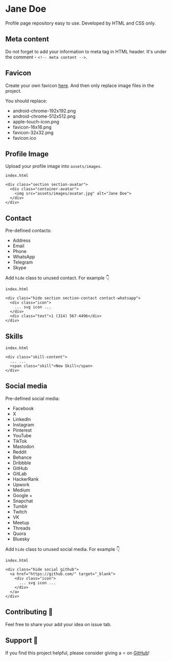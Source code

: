 # Jane Doe

Profile page repository easy to use. Developed by HTML and CSS only.

## Meta content

Do not forget to add your information to meta tag in HTML header.
It's under the comment - `<!-- meta content -->`.

## Favicon

Create your own favicon [here](https://favicon.io/favicon-converter). And then only replace image files in the project.

You should replace:
- android-chrome-192x192.png
- android-chrome-512x512.png
- apple-touch-icon.png
- favicon-16x16.png
- favicon-32x32.png
- favicon.ico

## Profile Image

Upload your profile image into `assets/images`.

`index.html`
```
<div class="section section-avatar">
  <div class="container-avatar">
    <img src="assets/images/avatar.jpg" alt="Jane Doe">
  </div>
</div>
```

## Contact

Pre-defined contacts:

- Address
- Email
- Phone
- WhatsApp
- Telegram
- Skype

Add `hide` class to unused contact. For example 👇

`index.html`
```
<div class="hide section section-contact contact-whatsapp">
  <div class="icon">
    ... svg icon ...
  </div>
  <div class="text">1 (314) 567-4496</div>
</div>
```

## Skills

`index.html`
```
<div class="skill-content">
  ... ...
  <span class="skill">New Skill</span>
</div>
```

## Social media

Pre-defined social media:

- Facebook
- X
- LinkedIn
- Instagram
- Pinterest
- YouTube
- TikTok
- Mastodon
- Reddit
- Behance
- Dribbble
- GitHub
- GitLab
- HackerRank
- Upwork
- Medium
- Google +
- Snapchat
- Tumblr
- Twitch
- VK
- Meetup
- Threads
- Quora
- Bluesky

Add `hide` class to unused social media. For example 👇

`index.html`
```
<div class="hide social github">
  <a href="https://github.com/" target="_blank">
    <div class="icon">
      ... svg icon ...
    </div>
  </a>
</div>
```

## Contributing 🤝

Feel free to share your add your idea on issue tab.

## Support 💖
If you find this project helpful, please consider giving a ⭐️ on [GitHub](https://github.com/peppapig13132/Jane-Doe)!